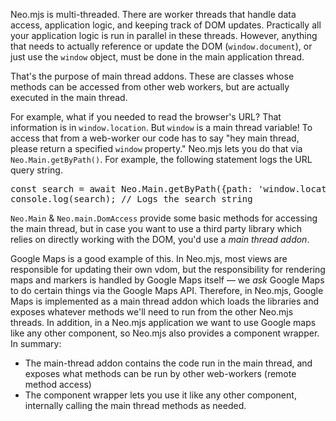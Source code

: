 Neo.mjs is multi-threaded. There are worker threads
that handle data access, application logic,
and keeping track of DOM updates. Practically all your
application logic is run in parallel in these threads.
However, anything that needs to actually reference or update
the DOM (`window.document`), or just use the `window` object, must be done in the main 
application thread. 

That's the purpose of main thread addons. These are classes whose
methods can be accessed from other web workers, but are
actually executed in the main thread.

For example, what if you needed to read the browser's
URL? That information is in `window.location`.
But `window` is a main thread variable! To access that
from a web-worker our code has to say "hey main thread, 
please return a specified `window` property." Neo.mjs
lets you do that via `Neo.Main.getByPath()`. For
example, the following statement logs the URL query string.

<pre data-javascript>
const search = await Neo.Main.getByPath({path: 'window.location.search'});
console.log(search); // Logs the search string
</pre>

`Neo.Main` & `Neo.main.DomAccess` provide some basic methods for accessing the 
main thread, but in case you want to use a third party library which relies on directly
working with the DOM, you'd use a _main thread addon_. 

Google Maps is a good example of this. In Neo.mjs, most
views are responsible for updating their own vdom, but
the responsibility for rendering maps and markers is handled
by Google Maps itself &mdash; we _ask_ Google Maps to do
certain things via the Google Maps API. Therefore, in Neo.mjs,
Google Maps is implemented as a main thread addon which
loads the libraries and exposes whatever methods we'll need
to run from the other Neo.mjs threads. In addition, in a
Neo.mjs application we want to use Google maps like any other
component, so Neo.mjs also provides a component wrapper. In
summary: 
- The main-thread addon contains the code run in the main thread,
and exposes what methods can be run by other web-workers (remote method access)
- The component wrapper lets you use it like any other component,
internally calling the main thread methods as needed.
